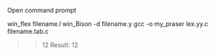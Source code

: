 Open command prompt 

win_flex filename.l
win_Bison -d filename.y
gcc -o my_praser lex.yy.c filename.tab.c


>> 12
Result: 12